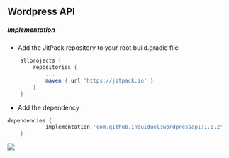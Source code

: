 ## Wordpress API
##### Implementation
- Add the JitPack repository to your root build.gradle file

```gradle
	allprojects {
		repositories {
			...
			maven { url 'https://jitpack.io' }
		}
	}
```

- Add the dependency

```gradle
dependencies {
	        implementation 'com.github.induiduel:wordpressapi:1.0.2'
	}
```

[![](https://jitpack.io/v/induiduel/wordpressapi.svg)](https://jitpack.io/#induiduel/wordpressapi) 
